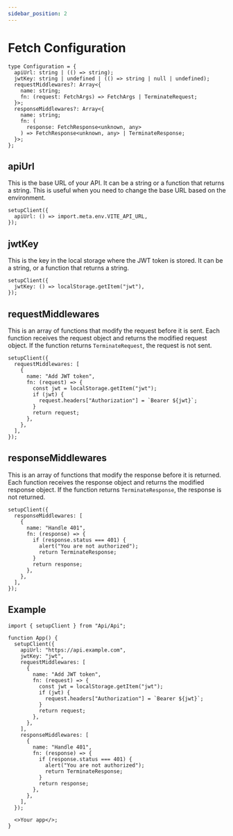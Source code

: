 ```yaml
---
sidebar_position: 2
---
```


# Fetch Configuration

```tsx
type Configuration = {
  apiUrl: string | (() => string);
  jwtKey: string | undefined | (() => string | null | undefined);
  requestMiddlewares?: Array<{
    name: string;
    fn: (request: FetchArgs) => FetchArgs | TerminateRequest;
  }>;
  responseMiddlewares?: Array<{
    name: string;
    fn: (
      response: FetchResponse<unknown, any>
    ) => FetchResponse<unknown, any> | TerminateResponse;
  }>;
};
```

## apiUrl

This is the base URL of your API. It can be a string or a function that returns a string. This is useful when you need to change the base URL based on the environment.

```tsx
setupClient({
  apiUrl: () => import.meta.env.VITE_API_URL,
});
```

## jwtKey

This is the key in the local storage where the JWT token is stored. It can be a string, or a function that returns a string.

```tsx
setupClient({
  jwtKey: () => localStorage.getItem("jwt"),
});
```

## requestMiddlewares

This is an array of functions that modify the request before it is sent. Each function receives the request object and returns the modified request object. If the function returns `TerminateRequest`, the request is not sent.

```tsx
setupClient({
  requestMiddlewares: [
    {
      name: "Add JWT token",
      fn: (request) => {
        const jwt = localStorage.getItem("jwt");
        if (jwt) {
          request.headers["Authorization"] = `Bearer ${jwt}`;
        }
        return request;
      },
    },
  ],
});
```

## responseMiddlewares

This is an array of functions that modify the response before it is returned. Each function receives the response object and returns the modified response object. If the function returns `TerminateResponse`, the response is not returned.

```tsx
setupClient({
  responseMiddlewares: [
    {
      name: "Handle 401",
      fn: (response) => {
        if (response.status === 401) {
          alert("You are not authorized");
          return TerminateResponse;
        }
        return response;
      },
    },
  ],
});
```

## Example

```tsx
import { setupClient } from "Api/Api";

function App() {
  setupClient({
    apiUrl: "https://api.example.com",
    jwtKey: "jwt",
    requestMiddlewares: [
      {
        name: "Add JWT token",
        fn: (request) => {
          const jwt = localStorage.getItem("jwt");
          if (jwt) {
            request.headers["Authorization"] = `Bearer ${jwt}`;
          }
          return request;
        },
      },
    ],
    responseMiddlewares: [
      {
        name: "Handle 401",
        fn: (response) => {
          if (response.status === 401) {
            alert("You are not authorized");
            return TerminateResponse;
          }
          return response;
        },
      },
    ],
  });

  <>Your app</>;
}
```
